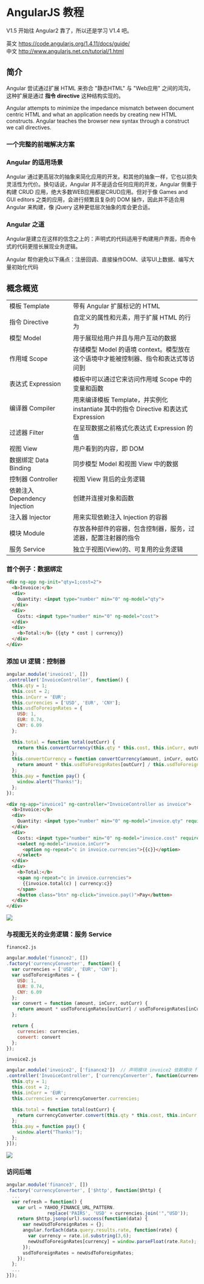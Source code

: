 # AngularJS 教程

V1.5 开始往 Angular2 靠了，所以还是学习 V1.4 吧。

英文 https://code.angularjs.org/1.4.11/docs/guide/  
中文 http://www.angularjs.net.cn/tutorial/1.html  

## 简介

Angular 尝试通过扩展 HTML 来弥合 "静态HTML" 与 "Web应用" 之间的鸿沟，这种扩展是通过 **指令 directive** 这种结构实现的。

Angular attempts to minimize the impedance mismatch between document centric HTML and what an application needs by creating new HTML constructs. Angular teaches the browser new syntax through a construct we call directives.

### 一个完整的前端解决方案

### Angular 的适用场景

Angular 通过更高层次的抽象来简化应用的开发。和其他的抽象一样，它也以损失灵活性为代价。换句话说，Angular 并不是适合任何应用的开发，Angular 侧重于构建 CRUD 应用，绝大多数WEB应用都是CRUD应用。但对于像 Games and GUI editors 之类的应用，会进行频繁且复杂的 DOM 操作，因此并不适合用 Angular 来构建，像 jQuery 这种更低层次抽象的库会更合适。

### Angular 之道

Angular是建立在这样的信念之上的：声明式的代码适用于构建用户界面，而命令式的代码更擅长展现业务逻辑。

Angular 帮你避免以下痛点：注册回调、直接操作DOM、读写UI上数据、编写大量初始化代码

## 概念概览

|||
|----------------|-------------------------------------------------------------------------------------------
| 模板 Template  | 带有 Angular 扩展标记的 HTML
| 指令 Directive | 自定义的属性和元素，用于扩展 HTML 的行为
| 模型 Model     | 用于展现给用户并且与用户互动的数据
| 作用域 Scope   | 存储模型 Model 的语境 context。模型放在这个语境中才能被控制器、指令和表达式等访问到
| 表达式 Expression | 模板中可以通过它来访问作用域 Scope 中的变量和函数
| 编译器 Compiler   | 用来编译模板 Template，并实例化 instantiate 其中的指令 Directive 和表达式 Expression
| 过滤器 Filter     | 在呈现数据之前格式化表达式 Expression 的值
| 视图 View         | 用户看到的内容，即 DOM
| 数据绑定 Data Binding         | 同步模型 Model 和视图 View 中的数据
| 控制器 Controller             | 视图 View 背后的业务逻辑
| 依赖注入 Dependency Injection | 创建并连接对象和函数
| 注入器 Injector | 用来实现依赖注入 Injection 的容器
| 模块 Module     | 存放各种部件的容器，包含控制器，服务，过滤器，配置注射器的指令
| 服务 Service    | 独立于视图(View)的、可复用的业务逻辑

### 首个例子：数据绑定

```html
<div ng-app ng-init="qty=1;cost=2">
  <b>Invoice:</b>
  <div>
    Quantity: <input type="number" min="0" ng-model="qty">
  </div>
  <div>
    Costs: <input type="number" min="0" ng-model="cost">
  </div>
  <div>
    <b>Total:</b> {{qty * cost | currency}}
  </div>
</div>
```

### 添加 UI 逻辑：控制器

```js
angular.module('invoice1', [])
.controller('InvoiceController', function() {
  this.qty = 1;
  this.cost = 2;
  this.inCurr = 'EUR';
  this.currencies = ['USD', 'EUR', 'CNY'];
  this.usdToForeignRates = {
    USD: 1,
    EUR: 0.74,
    CNY: 6.09
  };

  this.total = function total(outCurr) {
    return this.convertCurrency(this.qty * this.cost, this.inCurr, outCurr);
  };
  this.convertCurrency = function convertCurrency(amount, inCurr, outCurr) {
    return amount * this.usdToForeignRates[outCurr] / this.usdToForeignRates[inCurr];
  };
  this.pay = function pay() {
    window.alert("Thanks!");
  };
});
```

```html
<div ng-app="invoice1" ng-controller="InvoiceController as invoice">
  <b>Invoice:</b>
  <div>
    Quantity: <input type="number" min="0" ng-model="invoice.qty" required >
  </div>
  <div>
    Costs: <input type="number" min="0" ng-model="invoice.cost" required >
    <select ng-model="invoice.inCurr">
      <option ng-repeat="c in invoice.currencies">{{c}}</option>
    </select>
  </div>
  <div>
    <b>Total:</b>
    <span ng-repeat="c in invoice.currencies">
      {{invoice.total(c) | currency:c}}
    </span>
    <button class="btn" ng-click="invoice.pay()">Pay</button>
  </div>
</div>
```

![](https://code.angularjs.org/1.4.11/docs/img/guide/concepts-databinding2.png)

### 与视图无关的业务逻辑：服务  Service

`finance2.js`

```js
angular.module('finance2', [])
.factory('currencyConverter', function() {
  var currencies = ['USD', 'EUR', 'CNY'];
  var usdToForeignRates = {
    USD: 1,
    EUR: 0.74,
    CNY: 6.09
  };
  var convert = function (amount, inCurr, outCurr) {
    return amount * usdToForeignRates[outCurr] / usdToForeignRates[inCurr];
  };

  return {
    currencies: currencies,
    convert: convert
  };
});
```

`invoice2.js`

```js
angular.module('invoice2', ['finance2'])  // 声明模块 invoice2 依赖模块 finance2
.controller('InvoiceController', ['currencyConverter', function(currencyConverter) {
  this.qty = 1;
  this.cost = 2;
  this.inCurr = 'EUR';
  this.currencies = currencyConverter.currencies;

  this.total = function total(outCurr) {
    return currencyConverter.convert(this.qty * this.cost, this.inCurr, outCurr);
  };
  this.pay = function pay() {
    window.alert("Thanks!");
  };
}]);
```

![](https://code.angularjs.org/1.4.11/docs/img/guide/concepts-module-service.png)

### 访问后端

```js
angular.module('finance3', [])
.factory('currencyConverter', ['$http', function($http) {
  ...
  var refresh = function() {
    var url = YAHOO_FINANCE_URL_PATTERN.
               replace('PAIRS', 'USD' + currencies.join('","USD'));
    return $http.jsonp(url).success(function(data) {
      var newUsdToForeignRates = {};
      angular.forEach(data.query.results.rate, function(rate) {
        var currency = rate.id.substring(3,6);
        newUsdToForeignRates[currency] = window.parseFloat(rate.Rate);
      });
      usdToForeignRates = newUsdToForeignRates;
    });
  };
  ...
}]);
```





